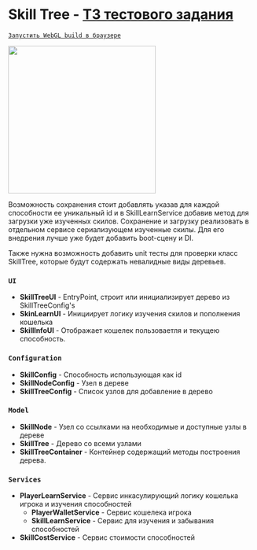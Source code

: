 # Skill Tree - [ТЗ тестового задания](/Тестовое%20задание%20Unity.pdf)
[`Запустить WebGL build в браузере`](https://0limpik.github.io/SkillTree-Brickworks-TestTask/) 

<img src="https://github.com/0limpik/SkillTree-Brickworks-TestTask/assets/50516863/c9bf4ed0-779c-49b3-abec-ba7118524781" height="300" />


Возможность сохранения стоит добавлять указав для каждой способности ее уникальный id и в SkillLearnService добавив метод для загрузки уже изученных скилов.
Сохранение и загрузку реализовать в отдельном сервисе сериализующем изученные скилы. Для его внедрения лучше уже будет добавить boot-сцену и DI.

Также нужна возможность добавить unit тесты для проверки класс SkillTree, которые будут содержать невалидные виды деревьев.  

### `UI`
* **SkillTreeUI** - EntryPoint, строит или инициализирует дерево из SkillTreeConfig's
* **SkinLearnUI** - Инициирует логику изучения скилов и пополнения кошелька 
* **SkillInfoUI** - Отображает кошелек пользоваетля и текущею способность.

### `Configuration`

* **SkillConfig** - Способность использующая как id
* **SkillNodeConfig** - Узел в дереве
* **SkillTreeConfig** - Список узлов для добавление в дерево

### `Model`

* **SkillNode** - Узел со ссылками на необходимые и доступные узлы в дереве
* **SkillTree** - Дерево со всеми узлами
* **SkillTreeContainer** - Контейнер содержащий методы построения дерева.
  
### `Services`

* **PlayerLearnService** - Сервис инкасулирующий логику кошелька игрока и изучения способностей
  * **PlayerWalletService** - Сервис кошелека игрока
  * **SkillLearnService** - Сервис для изучения и забывания способностей
* **SkillCostService** - Сервис стоимости способностей
